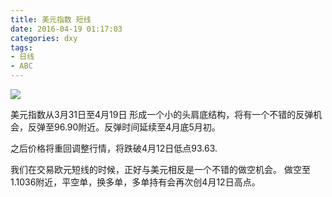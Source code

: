 ```yaml
---
title: 美元指数 短线
date: 2016-04-19 01:17:03
categories: dxy
tags:
- 日线
- ABC 
---
```

![](http://eurusd.qiniudn.com/145.png)

美元指数从3月31日至4月19日 形成一个小的头肩底结构，将有一个不错的反弹机会，反弹至96.90附近。反弹时间延续至4月底5月初。

之后价格将重回调整行情，将跌破4月12日低点93.63.

我们在交易欧元短线的时候，正好与美元相反是一个不错的做空机会。 做空至1.1036附近，平空单，换多单，多单持有会再次创4月12日高点。
